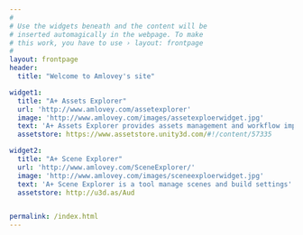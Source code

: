 ```yaml
---
#
# Use the widgets beneath and the content will be
# inserted automagically in the webpage. To make
# this work, you have to use › layout: frontpage
#
layout: frontpage
header:
  title: "Welcome to Amlovey's site"

widget1:
  title: "A+ Assets Explorer"
  url: 'http://www.amlovey.com/assetexplorer'
  image: 'http://www.amlovey.com/images/assetexploerwidget.jpg'
  text: 'A+ Assets Explorer provides assets management and workflow improvement tools.'
  assetstore: https://www.assetstore.unity3d.com/#!/content/57335

widget2:
  title: "A+ Scene Explorer"
  url: 'http://www.amlovey.com/SceneExplorer/'
  image: 'http://www.amlovey.com/images/sceneexploerwidget.jpg'
  text: 'A+ Scene Explorer is a tool manage scenes and build settings'
  assetstore: http://u3d.as/Aud


permalink: /index.html
---
```


